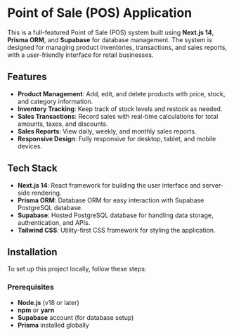 # Point of Sale (POS) Application

This is a full-featured Point of Sale (POS) system built using **Next.js 14**, **Prisma ORM**, and **Supabase** for database management. The system is designed for managing product inventories, transactions, and sales reports, with a user-friendly interface for retail businesses.

## Features

- **Product Management**: Add, edit, and delete products with price, stock, and category information.
- **Inventory Tracking**: Keep track of stock levels and restock as needed.
- **Sales Transactions**: Record sales with real-time calculations for total amounts, taxes, and discounts.
- **Sales Reports**: View daily, weekly, and monthly sales reports.
- **Responsive Design**: Fully responsive for desktop, tablet, and mobile devices.

## Tech Stack

- **Next.js 14**: React framework for building the user interface and server-side rendering.
- **Prisma ORM**: Database ORM for easy interaction with Supabase PostgreSQL database.
- **Supabase**: Hosted PostgreSQL database for handling data storage, authentication, and APIs.
- **Tailwind CSS**: Utility-first CSS framework for styling the application.

## Installation

To set up this project locally, follow these steps:

### Prerequisites

- **Node.js** (v18 or later)
- **npm** or **yarn**
- **Supabase** account (for database setup)
- **Prisma** installed globally

